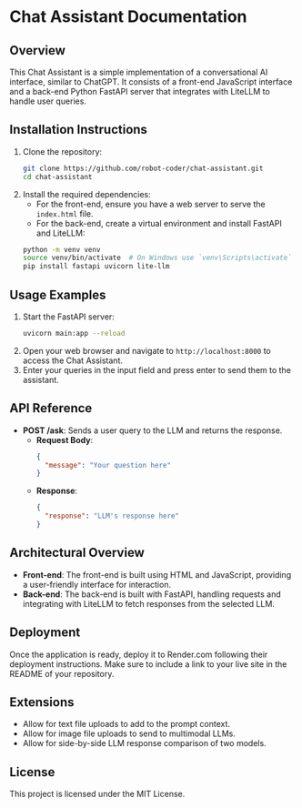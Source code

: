 # Chat Assistant Documentation

## Overview
This Chat Assistant is a simple implementation of a conversational AI interface, similar to ChatGPT. It consists of a front-end JavaScript interface and a back-end Python FastAPI server that integrates with LiteLLM to handle user queries.

## Installation Instructions
1. Clone the repository:
   ```bash
   git clone https://github.com/robot-coder/chat-assistant.git
   cd chat-assistant
   ```
2. Install the required dependencies:
   - For the front-end, ensure you have a web server to serve the `index.html` file.
   - For the back-end, create a virtual environment and install FastAPI and LiteLLM:
   ```bash
   python -m venv venv
   source venv/bin/activate  # On Windows use `venv\Scripts\activate`
   pip install fastapi uvicorn lite-llm
   ```

## Usage Examples
1. Start the FastAPI server:
   ```bash
   uvicorn main:app --reload
   ```
2. Open your web browser and navigate to `http://localhost:8000` to access the Chat Assistant.
3. Enter your queries in the input field and press enter to send them to the assistant.

## API Reference
- **POST /ask**: Sends a user query to the LLM and returns the response.
  - **Request Body**:
    ```json
    {
      "message": "Your question here"
    }
    ```
  - **Response**:
    ```json
    {
      "response": "LLM's response here"
    }
    ```

## Architectural Overview
- **Front-end**: The front-end is built using HTML and JavaScript, providing a user-friendly interface for interaction.
- **Back-end**: The back-end is built with FastAPI, handling requests and integrating with LiteLLM to fetch responses from the selected LLM.

## Deployment
Once the application is ready, deploy it to Render.com following their deployment instructions. Make sure to include a link to your live site in the README of your repository.

## Extensions
- Allow for text file uploads to add to the prompt context.
- Allow for image file uploads to send to multimodal LLMs.
- Allow for side-by-side LLM response comparison of two models.

## License
This project is licensed under the MIT License.